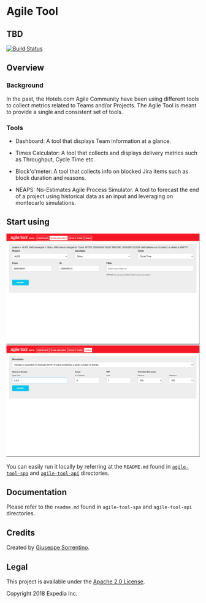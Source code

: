# Agile Tool

## TBD

[![Build Status](https://travis-ci.org/HotelsDotCom/agile-tool.svg?branch=master)](https://travis-ci.org/HotelsDotCom/agile-tool)

## Overview
### Background
In the past, the Hotels.com Agile Community have been using different tools to collect metrics related to Teams and/or Projects.
The Agile Tool is meant to provide a single and consistent set of tools.

### Tools

- Dashboard: A tool that displays Team information at a glance.

- Times Calculator: A tool that collects and displays delivery metrics such as Throughput, Cycle Time etc.

- Block'o'meter: A tool that collects info on blocked Jira items such as block duration and reasons.

- NEAPS: No-Estimates Agile Process Simulator. A tool to forecast the end of a project using historical data as an input and leveraging on montecarlo simulations.

## Start using

![A screenshot of Times Calculator.](timescalculator.png )
!["A screenshot of NEAPS.](neaps.png)

You can easily run it locally by referring at the `README.md` found in [`agile-tool-spa`](https://github.com/HotelsDotCom/agile-tool/blob/master/agile-tool-spa/README.md) and [`agile-tool-api`](https://github.com/HotelsDotCom/agile-tool/blob/master/agile-tool-api/readme.md) directories.

## Documentation
Please refer to the `readme.md` found in `agile-tool-spa` and `agile-tool-api` directories.

## Credits
Created by [Giuseppe Sorrentino](https://github.com/glsorre).

## Legal
This project is available under the [Apache 2.0 License](http://www.apache.org/licenses/LICENSE-2.0.html).

Copyright 2018 Expedia Inc.